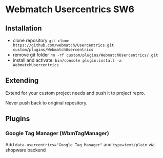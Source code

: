 # Webmatch Usercentrics SW6

## Installation
* clone repository `git clone https://github.com/webmatch/Usercentrics.git custom/plugins/WebmatchUsercentrics`
* remove git folder `rm -rf custom/plugins/WebmatchUsercentrics/.git`
* install and activate: `bin/console plugin:install -a WebmatchUsercentrics`

## Extending
Extend for your custom project needs and push it to project repro.

Never push back to original repository.

## Plugins
### Google Tag Manager (WbmTagManager)
Add `data-usercentrics="Google Tag Manager"` and `type=text/plain` via shopware backend
